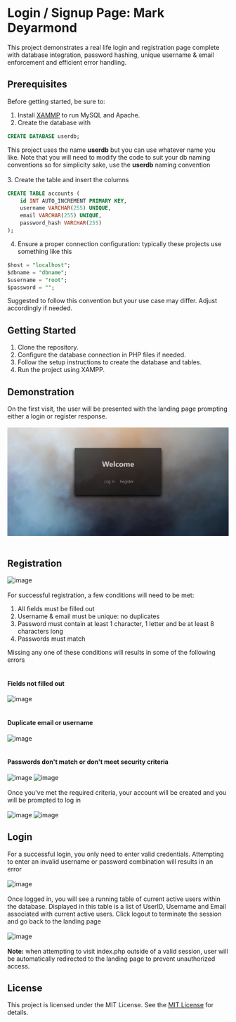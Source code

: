 # Login / Signup Page: Mark Deyarmond
This project demonstrates a real life login and registration page complete with database integration, password hashing, unique username & email enforcement and efficient error handling.
## Prerequisites
Before getting started, be sure to:<BR>
1. Install [XAMMP](https://www.apachefriends.org/) to run MySQL and Apache.
2. Create the database with
```sql
CREATE DATABASE userdb;
```
This project uses the name **userdb** but you can use whatever name you like. Note that you will need to modify the code to suit your db naming conventions so for simplicity sake, use the **userdb** naming convention<br><br>
3. Create the table and insert the columns

```sql
CREATE TABLE accounts (
    id INT AUTO_INCREMENT PRIMARY KEY,
    username VARCHAR(255) UNIQUE,
    email VARCHAR(255) UNIQUE,
    password_hash VARCHAR(255)
);
```
4. Ensure a proper connection configuration: typically these projects use something like this

```sql
$host = "localhost";
$dbname = "dbname";
$username = "root";
$password = "";
```
Suggested to follow this convention but your use case may differ. Adjust accordingly if needed.
## Getting Started
1. Clone the repository.
2. Configure the database connection in PHP files if needed.
3. Follow the setup instructions to create the database and tables.
4. Run the project using XAMPP.
## Demonstration
On the first visit, the user will be presented with the landing page prompting either a login or register response.<br><br>
![ScreenShot](https://github.com/mardeyar/login/blob/main/screenshots/1.png)<br><br>
## Registration
![image](https://github.com/Fall2023-NSCC-ECampus/inet2005-assignment02-mardeyar/assets/117761940/ee7ead63-d420-428e-9737-dd56b4aad7a2)<br><br>
For successful registration, a few conditions will need to be met:<br>
1. All fields must be filled out
2. Username & email must be unique: no duplicates
3. Password must contain at least 1 character, 1 letter and be at least 8 characters long
4. Passwords must match<br>

Missing any one of these conditions will results in some of the following errors<br><br>
#### Fields not filled out
![image](https://github.com/Fall2023-NSCC-ECampus/inet2005-assignment02-mardeyar/assets/117761940/2014838b-baa4-4cbe-86a6-e81aecbd09e5)<br><br>
#### Duplicate email or username
![image](https://github.com/Fall2023-NSCC-ECampus/inet2005-assignment02-mardeyar/assets/117761940/dbf81e39-d9da-435a-928f-815fd3b947f8)<br><br>
#### Passwords don't match or don't meet security criteria
![image](https://github.com/Fall2023-NSCC-ECampus/inet2005-assignment02-mardeyar/assets/117761940/23ef0ba0-261a-48e0-a020-87f04d1c4274)
![image](https://github.com/Fall2023-NSCC-ECampus/inet2005-assignment02-mardeyar/assets/117761940/4f005f7e-e3d8-4814-9ab8-1ce46d191585)<br><br>
Once you've met the required criteria, your account will be created and you will be prompted to log in<br><br>
![image](https://github.com/Fall2023-NSCC-ECampus/inet2005-assignment02-mardeyar/assets/117761940/ec21caeb-6ea6-4d24-820e-92c23eeff6ff)
![image](https://github.com/Fall2023-NSCC-ECampus/inet2005-assignment02-mardeyar/assets/117761940/74517b8c-b56d-404b-9354-6d757f9eee00)
## Login
For a successful login, you only need to enter valid credentials. Attempting to enter an invalid username or password combination will results in an error<br><br>
![image](https://github.com/Fall2023-NSCC-ECampus/inet2005-assignment02-mardeyar/assets/117761940/ded15103-74c3-45bd-bdd4-d2ed1e1edbee)<br><br>
Once logged in, you will see a running table of current active users within the database. Displayed in this table is a list of UserID, Username and Email associated with current active users. Click logout to terminate the session and go back to the landing page<br><br>
![image](https://github.com/mardeyar/login/assets/117761940/3c80e420-be02-4504-9fa4-2e9f593c0ea9)<br><br>
**Note:** when attempting to visit index.php outside of a valid session, user will be automatically redirected to the landing page to prevent unauthorized access.
## License
This project is licensed under the MIT License. See the [MIT License](https://opensource.org/licenses/MIT) for details.
